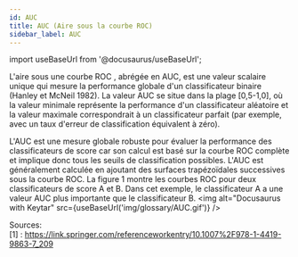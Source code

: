 ```yaml
---
id: AUC
title: AUC (Aire sous la courbe ROC)
sidebar_label: AUC
---
```

import useBaseUrl from '@docusaurus/useBaseUrl';

L'aire sous une courbe ROC , abrégée en AUC, est une valeur scalaire unique qui mesure la performance globale d'un classificateur binaire (Hanley et McNeil 1982). La valeur AUC se situe dans la plage [0,5-1,0], où la valeur minimale représente la performance d'un classificateur aléatoire et la valeur maximale correspondrait à un classificateur parfait (par exemple, avec un taux d'erreur de classification équivalent à zéro).

L'AUC est une mesure globale robuste pour évaluer la performance des classificateurs de score car son calcul est basé sur la courbe ROC complète et implique donc tous les seuils de classification possibles. L'AUC est généralement calculée en ajoutant des surfaces trapézoïdales successives sous la courbe ROC. La figure 1 montre les courbes ROC pour deux classificateurs de score A et B. Dans cet exemple, le classificateur A a une valeur AUC plus importante que le classificateur B.
<img alt="Docusaurus with Keytar" src={useBaseUrl('img/glossary/AUC.gif')} />



Sources:    
[1] : https://link.springer.com/referenceworkentry/10.1007%2F978-1-4419-9863-7_209

